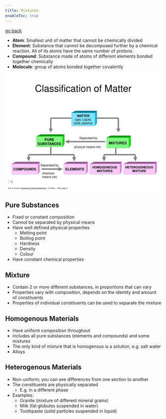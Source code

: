 ```yaml
---
title: Mixtures
enableToc: true
---
```


[go back](archive/11Subjects/11Chemistry.md)

- **Atom**: Smallest unit of matter that cannot be chemically divided
- **Element**: Substance that cannot be decomposed further by a chemical reaction. All of its atoms have the same number of protons.
- **Compound**: Substance made of atoms of different elements bonded together chemically
- **Molecule**: group of atoms bonded together covalently


![](images/classification-of-matter2-l-3855192718.jpg)



## Pure Substances
- Fixed or constant composition
- Cannot be separated by physical means
- Have well defined physical properties
	- Melting point
	- Boiling point
	- Hardness
	- Density
	- Colour
- Have constant chemical properties

## Mixture
- Contain 2 or more different substances, in proportions that can vary
- Properties vary with composition, depends on the identity and amount of constituents
- Properties of individual constituents can be used to separate the mixture

## Homogenous Materials
- Have uniform composition throughout
- includes all pure substances (elements and compounds) and some mixtures
- The only kind of mixture that is homogenous is a solution, e.g. salt water
- Alloys

## Heterogenous Materials
- Non-uniform; you can see differences from one section to another
- The constituents are physically separated
	- E.g. in a different phase
- Examples:
	- Granite (mixture of different mineral grains)
	- Milk (fat globules suspended in water)
	- Toothpaste (solid particles suspended in liquid)
